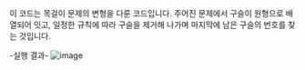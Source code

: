 이 코드는 목걸이 문제의 변형을 다룬 코드입니다. 주어진 문제에서 구슬이 원형으로 배열되어 잇고, 일정한 규칙에 따라 구슬을 제거해 나가며 마지막에 남은 구슬의 번호를 찾는 것입니다.

-실행 결과-
![image](https://github.com/user-attachments/assets/dfeeec71-aa2b-4787-93d6-071b306f1779)
